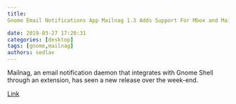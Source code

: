 ```yaml
---
title: 
Gnome Email Notifications App Mailnag 1.3 Adds Support For Mbox and Maildir Backends - Linux Uprising Blog

date: 2019-03-27 17:20:31
categories: [desktop]
tags: [gnome,mailnag]
authors: sedlav
---
```

        
Mailnag, an email notification daemon that integrates with Gnome Shell through an extension, has seen a new release over the week-end.

[Link](https://www.linuxuprising.com/2019/03/gnome-email-notifications-app-mailnag.html)
